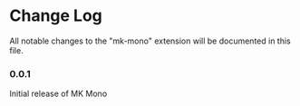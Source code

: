# Change Log

All notable changes to the "mk-mono" extension will be documented in this file.

### 0.0.1

Initial release of MK Mono
